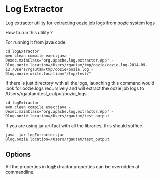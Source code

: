 Log Extractor
=============

Log extractor utility for extracting oozie job logs from oozie system logs


How to run this utility ?

For running it from java code:

    cd logExtractor
    mvn clean compile exec:java -Dexec.mainClass="org.apache.log.extractor.App" -Dlog.oozie.location=/Users/rgautam/tmp/oozie/oozie.log.2014-09-12,/Users/rgautam/tmp/oozie/oozie.log -Dlog.oozie.write.location="/tmp/test/"

If there is just directory with all the logs, launching this command would look for oozie.logs
recursively and will extract the oozie job logs to /Users/rgautam/test_output/oozie_logs

    cd logExtractor
    mvn clean compile exec:java -Dexec.mainClass="org.apache.log.extractor.App" -Dlog.oozie.location=/Users/rgautam/test_output

If you are using jar artifact with all the libraries, this should suffice.

    java -jar logExtractor.jar -Dlog.oozie.location=/Users/rgautam/test_output

Options
-------
All the properties in logExtractor.properties can be overridden at commandline.
